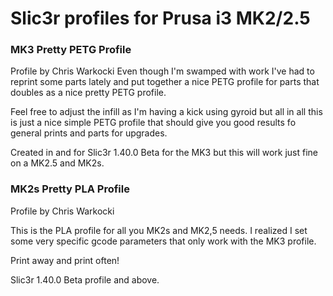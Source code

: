 # Slic3r profiles for Prusa i3 MK2/2.5

### MK3 Pretty PETG Profile
Profile by Chris Warkocki
Even though I'm swamped with work I've had to reprint some parts lately and put together a nice PETG profile for parts that doubles as a nice pretty PETG profile.

Feel free to adjust the infill as I'm having a kick using gyroid but all in all this is just a nice simple PETG profile that should give you good results fo general prints and parts for upgrades.

Created in and for Slic3r 1.40.0 Beta for the MK3 but this will work just fine on a MK2.5 and MK2s.
### MK2s Pretty PLA Profile
Profile by Chris Warkocki

This is the PLA profile for all you MK2s and MK2,5 needs. I realized I set some very specific gcode parameters that only work with the MK3 profile.

Print away and print often!

Slic3r 1.40.0 Beta profile and above.